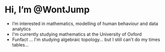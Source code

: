 # Hi, I’m @WontJump 
- I’m interested in mathematics, modelling of human behaviour and data analytics 
- I'm currently studying mathematics at the University of Oxford
- Funfact ... I'm studying algebraic topology... but I still can't do my times tables... 
  

<!---
WontJump/WontJump is a ✨ special ✨ repository because its `README.md` (this file) appears on your GitHub profile.
You can click the Preview link to take a look at your changes.
--->
